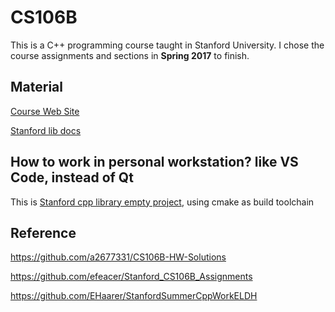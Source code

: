 # CS106B

This is a C++ programming course taught in Stanford University. I chose the course assignments and sections in **Spring 2017** to finish.



## Material

[Course Web Site](https://web.stanford.edu/class/archive/cs/cs106b/cs106b.1176/)

[Stanford lib docs](https://web.stanford.edu/dept/cs_edu/resources/cslib_docs/)



## How to work in personal workstation? like VS Code, instead of Qt

This is [Stanford cpp library empty project](https://github.com/Jack-Chan-2001/CS106B/tree/main/hello), using cmake as build toolchain



## Reference

https://github.com/a2677331/CS106B-HW-Solutions

https://github.com/efeacer/Stanford_CS106B_Assignments

https://github.com/EHaarer/StanfordSummerCppWorkELDH
